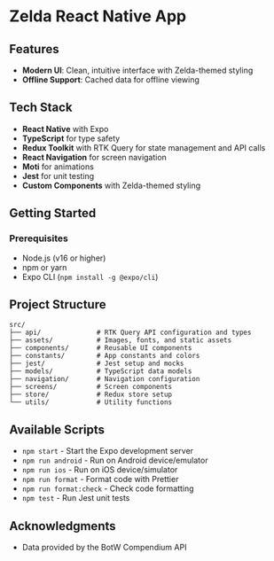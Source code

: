# Zelda React Native App

## Features
- **Modern UI**: Clean, intuitive interface with Zelda-themed styling
- **Offline Support**: Cached data for offline viewing

## Tech Stack

- **React Native** with Expo
- **TypeScript** for type safety
- **Redux Toolkit** with RTK Query for state management and API calls
- **React Navigation** for screen navigation
- **Moti** for animations
- **Jest** for unit testing
- **Custom Components** with Zelda-themed styling

## Getting Started

### Prerequisites

- Node.js (v16 or higher)
- npm or yarn
- Expo CLI (`npm install -g @expo/cli`)

## Project Structure

```
src/
├── api/              # RTK Query API configuration and types
├── assets/           # Images, fonts, and static assets
├── components/       # Reusable UI components
├── constants/        # App constants and colors
├── jest/             # Jest setup and mocks
├── models/           # TypeScript data models
├── navigation/       # Navigation configuration
├── screens/          # Screen components
├── store/            # Redux store setup
└── utils/            # Utility functions
```

## Available Scripts

- `npm start` - Start the Expo development server
- `npm run android` - Run on Android device/emulator
- `npm run ios` - Run on iOS device/simulator
- `npm run format` - Format code with Prettier
- `npm run format:check` - Check code formatting
- `npm test` - Run Jest unit tests

## Acknowledgments

- Data provided by the BotW Compendium API

